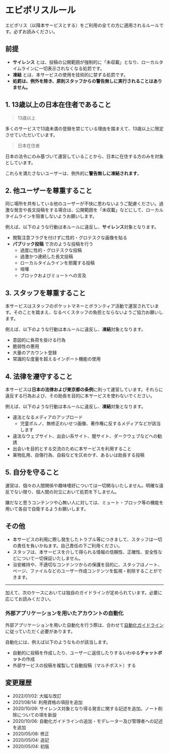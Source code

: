# エビポリスルール

エビポリス（以降本サービスとする）をご利用の全ての方に適用されるルールです。必ずお読みください。

## 前提

* **サイレンス** とは、投稿の公開範囲が強制的に「未収載」となり、ローカルタイムラインに一切表示されなくなる処罰です。
* **凍結** とは、本サービスの使用を技術的に禁ずる処罰です。
* **処罰は、例外を除き、原則スタッフからの警告無しに実行されることはありません。**

## 1. 13歳以上の日本在住者であること

> 13歳以上

多くのサービスで13歳未満の登録を禁じている理由を踏まえて、13歳以上に限定させていただいています。

> 日本在住者

日本の法令にのみ基づいて運営していることから、日本に在住する方のみを対象としています。

これらを満たさないユーザーは、例外的に**警告無しに凍結されます**。

## 2. 他ユーザーを尊重すること

同じ場所を共有している他のユーザーが不快に思わないようご配慮ください。過激な発言や長文投稿をする場合は、公開範囲を「未収載」などにして、ローカルタイムラインを阻害しないようお願いします。

例えば、以下のような行動は本ルールに違反し、**サイレンス**対象となります。

* 閲覧注意フラグを付けずに性的・グロテスクな画像を貼る
* **パブリック投稿** で次のような投稿を行う
  * 過度に性的・グロテスクな投稿
  * 過激かつ連続した長文投稿
  * ローカルタイムラインを邪魔する投稿
  * 喧嘩
  * ブロックおよびミュートへの言及

## 3. スタッフを尊重すること

本サービスはスタッフのポケットマネーとボランティア活動で運営されています。そのことを踏まえ、なるべくスタッフの負担とならないようご協力お願いします。

例えば、以下のような行動は本ルールに違反し、**凍結**対象となります。

* 意図的に負荷を掛ける行為
* 脆弱性の悪用
* 大量のアカウント登録
* 常識的な度量を超えるインポート機能の使用

## 4. 法律を遵守すること

本サービスは**日本の法律および東京都の条例**に則って運営しています。それらに違反する行為および、その助長を目的に本サービスを使わないでください。

例えば、以下のような行動は本ルールに違反し、**凍結**対象となります。

* 違法となるメディアのアップロード
  * 児童ポルノ、無修正わいせつ画像、著作権に反するメディアなどが該当します
* 違法なウェブサイト、出会い系サイト、闇サイト、ダークウェブなどへの勧誘
* 出会いを目的とする交流のために本サービスを利用すること
* 薬物乱用、自傷行為、自殺などを仄めかす、あるいは助長する投稿

## 5. 自分を守ること

運営は、個々の人間関係や趣味嗜好については一切関与いたしません。明確な違反でない限り、個人間の対立において処罰を下しません。

嫌だなと思うコンテンツや心無い人に対しては、ミュート・ブロック等の機能を用いて各自で自衛するようお願いします。

## その他

* 本サービスの利用に際し発生したトラブル等につきまして、スタッフは一切の責任を負いかねます。自己責任の下ご利用ください。
* スタッフは、本サービスを介して得られる情報の信頼性、正確性、安全性などについて一切保証いたしません。
* 治安維持や、不適切なコンテンツからの保護を目的に、スタッフはノート、ページ、ファイルなどのユーザー作成コンテンツを監視・削除することができます。

-------

加えて、次のケースにおいては独自のガイドラインが定められています。必要に応じてお読みください。

### 外部アプリケーションを用いたアカウントの自動化

外部アプリケーションを用いた自動化を行う際は、合わせて[自動化ガイドライン](https://github.com/Groundpolis/groundpolis.app/blob/master/automation-guideline.md)に従っていただく必要があります。

自動化には、例えば以下のようなものが該当します。

* 自動的に投稿を作成したり、ユーザーに返信したりするいわゆる**チャットボット**の作成
* 外部サービスの投稿を複製して自動投稿（マルチポスト）する

## 変更履歴

* 2022/01/02: 大幅な改訂
* 2021/08/14: 利用資格の項目を追加
* 2020/10/09: サイレンス対象となり得る発言に関する記述を追加。ノート削除についての項を新設
* 2020/10/06: 自動化ガイドラインの追加・モデレーター及び管理者への記述を追加
* 2020/05/08: 修正
* 2020/05/04: 追記
* 2020/05/04: 初版
